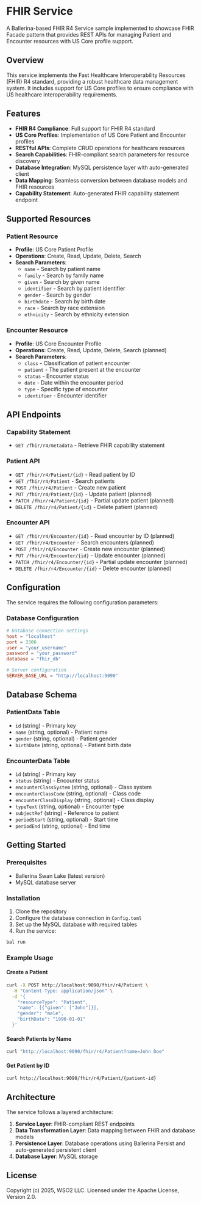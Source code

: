 # FHIR Service

A Ballerina-based FHIR R4 Service sample implemented to showcase FHIR Facade pattern that provides REST APIs for managing Patient and Encounter resources with US Core profile support.

## Overview

This service implements the Fast Healthcare Interoperability Resources (FHIR) R4 standard, providing a robust healthcare data management system. It includes support for US Core profiles to ensure compliance with US healthcare interoperability requirements.

## Features

- **FHIR R4 Compliance**: Full support for FHIR R4 standard
- **US Core Profiles**: Implementation of US Core Patient and Encounter profiles
- **RESTful APIs**: Complete CRUD operations for healthcare resources
- **Search Capabilities**: FHIR-compliant search parameters for resource discovery
- **Database Integration**: MySQL persistence layer with auto-generated client
- **Data Mapping**: Seamless conversion between database models and FHIR resources
- **Capability Statement**: Auto-generated FHIR capability statement endpoint

## Supported Resources

### Patient Resource
- **Profile**: US Core Patient Profile
- **Operations**: Create, Read, Update, Delete, Search
- **Search Parameters**: 
  - `name` - Search by patient name
  - `family` - Search by family name
  - `given` - Search by given name
  - `identifier` - Search by patient identifier
  - `gender` - Search by gender
  - `birthdate` - Search by birth date
  - `race` - Search by race extension
  - `ethnicity` - Search by ethnicity extension

### Encounter Resource
- **Profile**: US Core Encounter Profile
- **Operations**: Create, Read, Update, Delete, Search (planned)
- **Search Parameters**:
  - `class` - Classification of patient encounter
  - `patient` - The patient present at the encounter
  - `status` - Encounter status
  - `date` - Date within the encounter period
  - `type` - Specific type of encounter
  - `identifier` - Encounter identifier

## API Endpoints

### Capability Statement
- `GET /fhir/r4/metadata` - Retrieve FHIR capability statement

### Patient API
- `GET /fhir/r4/Patient/{id}` - Read patient by ID
- `GET /fhir/r4/Patient` - Search patients
- `POST /fhir/r4/Patient` - Create new patient
- `PUT /fhir/r4/Patient/{id}` - Update patient (planned)
- `PATCH /fhir/r4/Patient/{id}` - Partial update patient (planned)
- `DELETE /fhir/r4/Patient/{id}` - Delete patient (planned)

### Encounter API
- `GET /fhir/r4/Encounter/{id}` - Read encounter by ID (planned)
- `GET /fhir/r4/Encounter` - Search encounters (planned)
- `POST /fhir/r4/Encounter` - Create new encounter (planned)
- `PUT /fhir/r4/Encounter/{id}` - Update encounter (planned)
- `PATCH /fhir/r4/Encounter/{id}` - Partial update encounter (planned)
- `DELETE /fhir/r4/Encounter/{id}` - Delete encounter (planned)

## Configuration

The service requires the following configuration parameters:

### Database Configuration
```toml
# Database connection settings
host = "localhost"
port = 3306
user = "your_username"
password = "your_password"
database = "fhir_db"

# Server configuration
SERVER_BASE_URL = "http://localhost:9090"
```

## Database Schema

### PatientData Table
- `id` (string) - Primary key
- `name` (string, optional) - Patient name
- `gender` (string, optional) - Patient gender
- `birthDate` (string, optional) - Patient birth date

### EncounterData Table
- `id` (string) - Primary key
- `status` (string) - Encounter status
- `encounterClassSystem` (string, optional) - Class system
- `encounterClassCode` (string, optional) - Class code
- `encounterClassDisplay` (string, optional) - Class display
- `typeText` (string, optional) - Encounter type
- `subjectRef` (string) - Reference to patient
- `periodStart` (string, optional) - Start time
- `periodEnd` (string, optional) - End time

## Getting Started

### Prerequisites
- Ballerina Swan Lake (latest version)
- MySQL database server

### Installation

1. Clone the repository
2. Configure the database connection in `Config.toml`
3. Set up the MySQL database with required tables
4. Run the service:

```bash
bal run
```

### Example Usage

#### Create a Patient
```bash
curl -X POST http://localhost:9090/fhir/r4/Patient \
  -H "Content-Type: application/json" \
  -d '{
    "resourceType": "Patient",
    "name": [{"given": ["John"]}],
    "gender": "male",
    "birthDate": "1990-01-01"
  }'
```

#### Search Patients by Name
```bash
curl "http://localhost:9090/fhir/r4/Patient?name=John Doe"
```

#### Get Patient by ID
```bash
curl http://localhost:9090/fhir/r4/Patient/{patient-id}
```

## Architecture

The service follows a layered architecture:

1. **Service Layer**: FHIR-compliant REST endpoints
2. **Data Transformation Layer**: Data mapping between FHIR and database models
3. **Persistence Layer**: Database operations using Ballerina Persist and auto-generated persistent client
4. **Database Layer**: MySQL storage


## License

Copyright (c) 2025, WSO2 LLC. Licensed under the Apache License, Version 2.0.